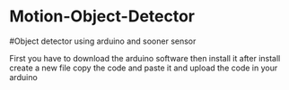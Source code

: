 # Motion-Object-Detector
#Object detector using arduino and sooner sensor


First you have to download the arduino software 
then install it
after install 
create a new file 
copy the code and paste it
and upload the code in your arduino 

